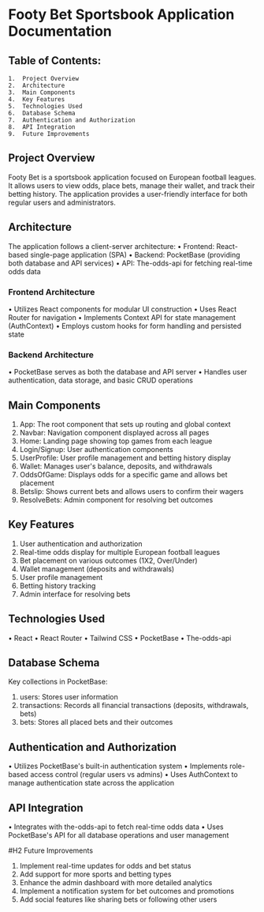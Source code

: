# Footy Bet Sportsbook Application Documentation

## Table of Contents:

    1.	Project Overview
    2.	Architecture
    3.	Main Components
    4.	Key Features
    5.	Technologies Used
    6.	Database Schema
    7.	Authentication and Authorization
    8.	API Integration
    9.	Future Improvements

    
## Project Overview
Footy Bet is a sportsbook application focused on European football leagues. It allows users to view odds, place bets, manage their wallet, and track their betting history. The application provides a user-friendly interface for both regular users and administrators.

## Architecture
The application follows a client-server architecture:
•	Frontend: React-based single-page application (SPA)
•	Backend: PocketBase (providing both database and API services)
•	API: The-odds-api for fetching real-time odds data

### Frontend Architecture
•	Utilizes React components for modular UI construction
•	Uses React Router for navigation
•	Implements Context API for state management (AuthContext)
•	Employs custom hooks for form handling and persisted state

### Backend Architecture
•	PocketBase serves as both the database and API server
•	Handles user authentication, data storage, and basic CRUD operations

## Main Components
1.	App: The root component that sets up routing and global context
2.	Navbar: Navigation component displayed across all pages
3.	Home: Landing page showing top games from each league
4.	Login/Signup: User authentication components
5.	UserProfile: User profile management and betting history display
6.	Wallet: Manages user's balance, deposits, and withdrawals
7.	OddsOfGame: Displays odds for a specific game and allows bet placement
8.	Betslip: Shows current bets and allows users to confirm their wagers
9.	ResolveBets: Admin component for resolving bet outcomes
    
## Key Features
1.	User authentication and authorization
2.	Real-time odds display for multiple European football leagues
3.	Bet placement on various outcomes (1X2, Over/Under)
4.	Wallet management (deposits and withdrawals)
5.	User profile management
6.	Betting history tracking
7.	Admin interface for resolving bets

## Technologies Used
•	React
•	React Router
•	Tailwind CSS
•	PocketBase
•	The-odds-api

## Database Schema
Key collections in PocketBase:
1.	users: Stores user information
2.	transactions: Records all financial transactions (deposits, withdrawals, bets)
3.	bets: Stores all placed bets and their outcomes

## Authentication and Authorization
•	Utilizes PocketBase's built-in authentication system
•	Implements role-based access control (regular users vs admins)
•	Uses AuthContext to manage authentication state across the application

## API Integration
•	Integrates with the-odds-api to fetch real-time odds data
•	Uses PocketBase's API for all database operations and user management

#H2 Future Improvements
1.	Implement real-time updates for odds and bet status
2.	Add support for more sports and betting types
3.	Enhance the admin dashboard with more detailed analytics
4.	Implement a notification system for bet outcomes and promotions
5.	Add social features like sharing bets or following other users
